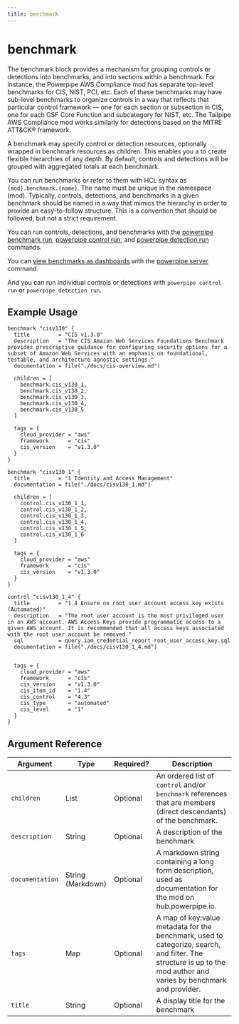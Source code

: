 ```yaml
---
title: benchmark
---
```



# benchmark

The benchmark block provides a mechanism for grouping controls or detections into benchmarks, and into sections within a  benchmark.  For instance, the Powerpipe AWS Compliance mod has separate top-level benchmarks for CIS, NIST, PCI, etc.  Each of these benchmarks may have sub-level benchmarks to organize controls in a way that reflects that particular control framework — one for each section or subsection in CIS, one for each CSF Core Function and subcategory for NIST, etc. The Tailpipe AWS Compliance mod works similarly for detections based on the MITRE ATT&CK® framework.

A benchmark may specify control or detection resources, optionally wrapped in benchmark resources as children. This enables you a to create flexible hierarchies of any depth.  By default, controls and detections will be grouped with aggregated totals at each benchmark.

You can run benchmarks or refer to them with HCL syntax as `{mod}.benchmark.{name}`. The name must be unique in the namespace 
(mod). Typically, controls, detections, and benchmarks in a given benchmark should be named in a way that mimics the hierarchy in order to provide an easy-to-follow structure.  This is a convention that should be followed, but not a strict requirement.  

You can run controls, detections, and benchmarks with the [powerpipe benchmark run](/docs/reference/cli/benchmark#powerpipe-benchmark-run), [powerpipe control run](/docs/reference/cli/control#powerpipe-control-run), and [powerpipe detection run](/docs/reference/cli/benchmark#powerpipe-detection-run)  commands.

You can [view benchmarks as dashboards](/docs/run/dashboard) with the [powerpipe server](/docs/reference/cli/server) command.

And you can run individual controls or detections with `powerpipe control run` or `powerpipe detection run`.

## Example Usage

```hcl
benchmark "cisv130" {
  title         = "CIS v1.3.0"
  description   = "The CIS Amazon Web Services Foundations Benchmark provides prescriptive guidance for configuring security options for a subset of Amazon Web Services with an emphasis on foundational, testable, and architecture agnostic settings."
  documentation = file("./docs/cis-overview.md")

  children = [
    benchmark.cis_v130_1,
    benchmark.cis_v130_2,
    benchmark.cis_v130_3,
    benchmark.cis_v130_4,
    benchmark.cis_v130_5
  ]

  tags = {
    cloud_provider = "aws" 
    framework      = "cis"
    cis_version    = "v1.3.0"
  }
}

benchmark "cisv130_1" {
  title         = "1 Identity and Access Management"
  documentation = file("./docs/cisv130_1.md")

  children = [
    control.cis_v130_1_1,
    control.cis_v130_1_2,
    control.cis_v130_1_3,
    control.cis_v130_1_4,
    control.cis_v130_1_5,
    control.cis_v130_1_6
  ]

  tags = {
    cloud_provider = "aws" 
    framework      = "cis"
    cis_version    = "v1.3.0"
  }
}

control "cisv130_1_4" {
  title         = "1.4 Ensure no root user account access key exists (Automated)"
  description   = "The root user account is the most privileged user in an AWS account. AWS Access Keys provide programmatic access to a given AWS account. It is recommended that all access keys associated with the root user account be removed."
  sql           = query.iam_credential_report_root_user_access_key.sql
  documentation = file("./docs/cisv130_1_4.md")


  tags = {
    cloud_provider = "aws" 
    framework      = "cis"
    cis_version    = "v1.3.0"
    cis_item_id    = "1.4"
    cis_control    = "4.3"
    cis_type       = "automated"
    cis_level      = "1"
  }
}

```

## Argument Reference
| Argument |Type | Required? | Description
|-|-|-|-
| `children` | List |  Optional| An ordered list of `control` and/or `benchmark` references that are members (direct descendants) of the benchmark.
| `description` | String |  Optional| A description of the benchmark
| `documentation` | String (Markdown)| Optional | A markdown string containing a long form description, used as documentation for the mod on hub.powerpipe.io. 
| `tags` | Map | Optional | A map of key:value metadata for the benchmark, used to categorize, search, and filter.  The structure is up to the mod author and varies by benchmark and provider. 
| `title` | String | Optional | A display title for the benchmark
